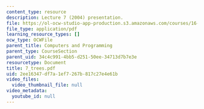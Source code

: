 ```yaml
---
content_type: resource
description: Lecture 7 (2004) presentation.
file: https://ol-ocw-studio-app-production.s3.amazonaws.com/courses/16-01-unified-engineering-i-ii-iii-iv-fall-2005-spring-2006/2ee16347df7a1ef7267b817c27e4e61b_7_trees.pdf
file_type: application/pdf
learning_resource_types: []
ocw_type: OCWFile
parent_title: Computers and Programming
parent_type: CourseSection
parent_uid: 34c4c991-4bb5-d251-50ee-34713d7b7e3e
resourcetype: Document
title: 7_trees.pdf
uid: 2ee16347-df7a-1ef7-267b-817c27e4e61b
video_files:
  video_thumbnail_file: null
video_metadata:
  youtube_id: null
---
```

